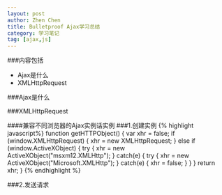 ```yaml
---
layout: post
author: Zhen Chen
title: Bulletproof Ajax学习总结
category: 学习笔记
tag: [ajax,js]
---
```


###内容包括
* Ajax是什么
* XMLHttpRequest





###Ajax是什么




###XMLHttpRequest

####兼容不同浏览器的Ajax实例话实例
###1.创建实例
{% highlight javascript%}
function getHTTPObject() {
	var xhr = false;
	if (window.XMLHttpRequest) {
		xhr = new XMLHttpRequest;
	}
	else if (window.ActiveXObject) {
		try {
			xhr = new ActiveXObject("msxm12.XMLHttp");
		} catch(e) {
			try {
				xhr = new ActiveXObject("Microsoft.XMLHttp");
			} catch(e) {
				xhr = false;
			}
		}
	}
	return xhr;
}
{% endhighlight %}

###2.发送请求
